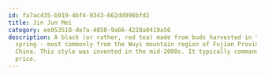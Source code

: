 ```yaml
---
id: fa7ac435-b919-4bf4-9343-662dd996bfd2
title: Jin Jun Mei
category: ee053518-de7a-4858-9a66-4228a0419a56
description: A black (or rather, red tea) made from buds harvested in the early
  spring - most commonly from the Wuyi mountain region of Fujian Province,
  China. This style was invented in the mid-2000s. It typically commands a high
  price.
---
```


